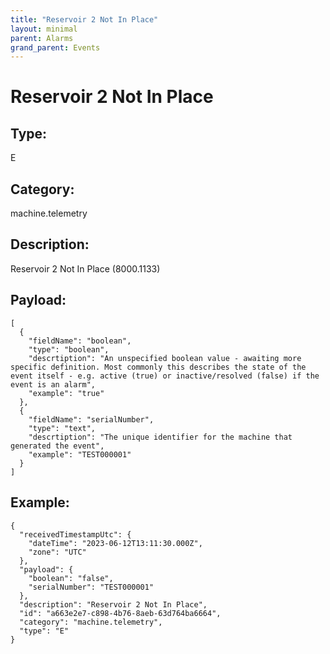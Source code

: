 ```yaml
---
title: "Reservoir 2 Not In Place"
layout: minimal
parent: Alarms
grand_parent: Events
---
```


# Reservoir 2 Not In Place

## Type:

E

## Category:

machine.telemetry

## Description: 

Reservoir 2 Not In Place (8000.1133)

## Payload:

```
[
  {
    "fieldName": "boolean",
    "type": "boolean",
    "descrtiption": "An unspecified boolean value - awaiting more specific definition. Most commonly this describes the state of the event itself - e.g. active (true) or inactive/resolved (false) if the event is an alarm",
    "example": "true"
  },
  {
    "fieldName": "serialNumber",
    "type": "text",
    "descrtiption": "The unique identifier for the machine that generated the event",
    "example": "TEST000001"
  }
]
```

## Example:

```
{
  "receivedTimestampUtc": {
    "dateTime": "2023-06-12T13:11:30.000Z",
    "zone": "UTC"
  },
  "payload": {
    "boolean": "false",
    "serialNumber": "TEST000001"
  },
  "description": "Reservoir 2 Not In Place",
  "id": "a663e2e7-c898-4b76-8aeb-63d764ba6664",
  "category": "machine.telemetry",
  "type": "E"
}
```

